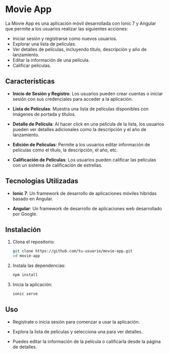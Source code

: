 # Movie App

La Movie App es una aplicación móvil desarrollada con Ionic 7 y Angular que permite a los usuarios realizar las siguientes acciones:

- Iniciar sesión y registrarse como nuevos usuarios.
- Explorar una lista de películas.
- Ver detalles de películas, incluyendo título, descripción y año de lanzamiento.
- Editar la información de una película.
- Calificar películas.

## Características

- **Inicio de Sesión y Registro**: Los usuarios pueden crear cuentas o iniciar sesión con sus credenciales para acceder a la aplicación.

- **Lista de Películas**: Muestra una lista de películas disponibles con imágenes de portada y títulos.

- **Detalle de Película**: Al hacer click en una película de la lista, los usuarios pueden ver detalles adicionales como la descripción y el año de lanzamiento.

- **Edición de Películas**: Permite a los usuarios editar información de películas como el título, la descripción, el año, etc.

- **Calificación de Películas**: Los usuarios pueden calificar las películas con un sistema de calificación de estrellas.

## Tecnologías Utilizadas

- **Ionic 7**: Un framework de desarrollo de aplicaciones móviles híbridas basado en Angular.

- **Angular**: Un framework de desarrollo de aplicaciones web desarrollado por Google.

## Instalación

1. Clona el repositorio:

   ```bash
   git clone https://github.com/tu-usuario/movie-app.git
   cd movie-app

   ```

2. Instala las dependencias:

   ```bash
   npm install

   ```

3. Inicia la aplicación:
   ```bash
   ionic serve
   ```

## Uso

- Regístrate o inicia sesión para comenzar a usar la aplicación.

- Explora la lista de películas y selecciona una para ver detalles.

- Puedes editar la información de la película o calificarla desde la página de detalles.

